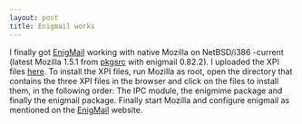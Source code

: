 ```yaml
--- 
layout: post
title: Enigmail works
---
```


I finally got [EnigMail](http://enigmail.mozdev.org) working with native Mozilla on
NetBSD/i386 -current (latest Mozilla 1.5.1 from [pkgsrc](http://www.pkgsrc.org) with
enigmail 0.82.2). I uploaded the XPI files <a
href="ftp://ftp.unix-ag.org/user/bmeurer/NetBSD/Mozilla-1.5.1/Enigmail/">here</a>.
To install the XPI files, run Mozilla as root, open the directory that
contains the three XPI files in the browser and click on the files to
install them, in the following order: The IPC module, the enigmime
package and finally the enigmail package. Finally start Mozilla and
configure enigmail as mentioned on the [EnigMail](http://enigmail.mozdev.org) website.

